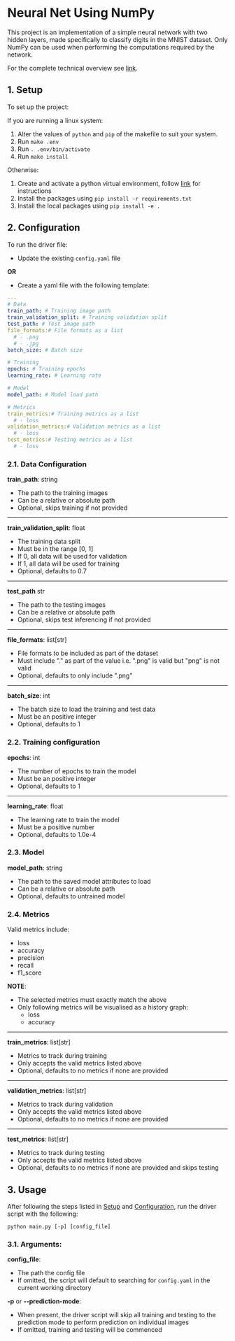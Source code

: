 # Neural Net Using NumPy

This project is an implementation of a simple neural network with two hidden layers, made specifically to classify digits in the MNIST dataset. Only NumPy can be used when performing the computations required by the network.

For the complete technical overview see [link](https://github.com/Keith-Dao/Neural-Net-From-Scratch/blob/main/README.md).

## 1. Setup

To set up the project:

If you are running a linux system:

1. Alter the values of `python` and `pip` of the makefile to suit your system.
2. Run `make .env`
3. Run `. .env/bin/activate`
4. Run `make install`

Otherwise:

1. Create and activate a python virtual environment, follow [link](https://docs.python.org/3/tutorial/venv.html#creating-virtual-environments) for instructions
2. Install the packages using `pip install -r requirements.txt`
3. Install the local packages using `pip install -e .`

## 2. Configuration

To run the driver file:

- Update the existing `config.yaml` file

**OR**

- Create a yaml file with the following template:

```yaml
---
# Data
train_path: # Training image path
train_validation_split: # Training validation split
test_path: # Test image path
file_formats:# File formats as a list
  # - .png
  # - .jpg
batch_size: # Batch size

# Training
epochs: # Training epochs
learning_rate: # Learning rate

# Model
model_path: # Model load path

# Metrics
train_metrics:# Training metrics as a list
  # - loss
validation_metrics:# Validation metrics as a list
  # - loss
test_metrics:# Testing metrics as a list
  # - loss
```

### 2.1. Data Configuration

**train_path**: string

- The path to the training images
- Can be a relative or absolute path
- Optional, skips training if not provided

---

**train_validation_split**: float

- The training data split
- Must be in the range [0, 1]
- If 0, all data will be used for validation
- If 1, all data will be used for training
- Optional, defaults to 0.7

---

**test_path** str

- The path to the testing images
- Can be a relative or absolute path
- Optional, skips test inferencing if not provided

---

**file_formats**: list[str]

- File formats to be included as part of the dataset
- Must include "." as part of the value i.e. ".png" is valid but "png" is not valid
- Optional, defaults to only include ".png"

---

**batch_size**: int

- The batch size to load the training and test data
- Must be an positive integer
- Optional, defaults to 1

### 2.2. Training configuration

**epochs**: int

- The number of epochs to train the model
- Must be an positive integer
- Optional, defaults to 1

---

**learning_rate**: float

- The learning rate to train the model
- Must be a positive number
- Optional, defaults to 1.0e-4

### 2.3. Model

**model_path**: string

- The path to the saved model attributes to load
- Can be a relative or absolute path
- Optional, defaults to untrained model

### 2.4. Metrics

Valid metrics include:

- loss
- accuracy
- precision
- recall
- f1_score

**NOTE**:

- The selected metrics must exactly match the above
- Only following metrics will be visualised as a history graph:
  - loss
  - accuracy

---

**train_metrics**: list[str]

- Metrics to track during training
- Only accepts the valid metrics listed above
- Optional, defaults to no metrics if none are provided

---

**validation_metrics**: list[str]

- Metrics to track during validation
- Only accepts the valid metrics listed above
- Optional, defaults to no metrics if none are provided

---

**test_metrics**: list[str]

- Metrics to track during testing
- Only accepts the valid metrics listed above
- Optional, defaults to no metrics if none are provided and skips testing

## 3. Usage

After following the steps listed in [Setup](#1-setup) and [Configuration](#2-configuration), run the driver script with the following:

```
python main.py [-p] [config_file]
```

### 3.1. Arguments:

**config_file**:

- The path the config file
- If omitted, the script will default to searching for `config.yaml` in the current working directory

**-p** or **--prediction-mode**:

- When present, the driver script will skip all training and testing to the prediction mode to perform prediction on individual images
- If omitted, training and testing will be commenced
